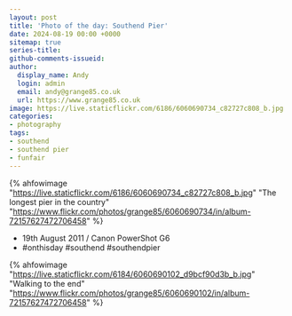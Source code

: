 ```yaml
---
layout: post
title: 'Photo of the day: Southend Pier'
date: 2024-08-19 00:00 +0000
sitemap: true
series-title:
github-comments-issueid:
author:
  display_name: Andy
  login: admin
  email: andy@grange85.co.uk
  url: https://www.grange85.co.uk
image: https://live.staticflickr.com/6186/6060690734_c82727c808_b.jpg
categories:
- photography
tags:
- southend
- southend pier
- funfair
---
```

{% ahfowimage "https://live.staticflickr.com/6186/6060690734_c82727c808_b.jpg" "The longest pier in the country" "https://www.flickr.com/photos/grange85/6060690734/in/album-72157627472706458" %}

 - 19th August 2011 / Canon PowerShot G6
 - #onthisday #southend #southendpier

{% ahfowimage "https://live.staticflickr.com/6184/6060690102_d9bcf90d3b_b.jpg" "Walking to the end" "https://www.flickr.com/photos/grange85/6060690102/in/album-72157627472706458" %}
